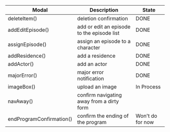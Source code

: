 | Modal                    | Description                                 | State            | 
| ------------------------ | ------------------------------------------- | ---------------- |
| deleteItem()             | deletion confirmation                       | DONE             |
| addEditEpisode()         |  add or edit an episode to the episode list | DONE             |
| assignEpisode()          | assign an episode to a character            | DONE             |
| addResidence()           | add a residence                             | DONE             |
| addActor()               | add an actor                                | DONE             |
| majorError()             | major error notification                    | DONE             |
| imageBox()               | upload an image                             | In Process       |
| navAway()                | confirm navigating away from a dirty form   |                  |
| endProgramConfirmation() | confirm the ending of the program           | Won't do for now |
